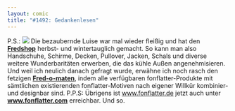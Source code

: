 ```yaml
---
layout: comic
title: "#1492: Gedankenlesen"
---
```


P.S.:
<a href="http://fredshop.spreadshirt.de/"><img src="http://www.fonflatter.de/bilder/fredshop_winter.png"></a>
Die bezaubernde Luise war mal wieder fleißig und hat den <a href="http://fredshop.spreadshirt.de/"><strong>Fredshop</strong></a> herbst- und wintertauglich gemacht. So kann man also Handschuhe, Schirme, Decken, Pullover, Jacken, Schals und diverse weitere Wunderbaritäten erwerben, die das kühle Außen angenehmisieren.
Und weil ich neulich danach gefragt wurde, erwähne ich noch rasch den fetzigen <a href="http://fred-o-mat.spreadshirt.de/"><strong>Fred-o-maten</strong></a>, indem alle verfügbaren fonflatter-Produkte mit sämtlichen existierenden fonflatter-Motiven nach eigener Willkür kombinier- und designbar sind. 
P.P.S:
Übrigens ist <a href="http://www.fonflatter.de">www.fonflatter.de</a> jetzt auch unter <a href="http://www.fonflatter.com"><strong>www.fonflatter.com</strong></a> erreichbar.
Und so.
